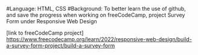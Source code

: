 #Language: HTML, CSS
#Background: To better learn the use of github, and save the progress when working on freeCodeCamp, project Survey Form under Responsive Web Design

[link to freeCodeCamp project] https://www.freecodecamp.org/learn/2022/responsive-web-design/build-a-survey-form-project/build-a-survey-form 
